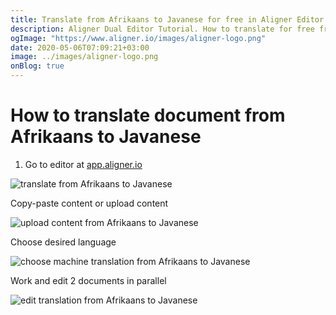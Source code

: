 ```yaml
---
title: Translate from Afrikaans to Javanese for free in Aligner Editor
description: Aligner Dual Editor Tutorial. How to translate for free from Afrikaans to Javanese. Aligner is multilingual document management platform. 
ogImage: "https://www.aligner.io/images/aligner-logo.png"
date: 2020-05-06T07:09:21+03:00
image: ../images/aligner-logo.png
onBlog: true
---
```


# How to translate document from Afrikaans to Javanese

1. Go to editor at [app.aligner.io](https://app.aligner.io "Aligner App web page")

![translate from Afrikaans to Javanese](../aligner-blank-editor.png "translate from Afrikaans to Javanese")

Copy-paste content or upload content

![upload content from Afrikaans to Javanese](../aligner-uploaded-document.png "upload content from Afrikaans to Javanese")

Choose desired language

![choose machine translation from Afrikaans to Javanese](../aligner-language-dropdown.png "choose machine translation from Afrikaans to Javanese")

Work and edit 2 documents in parallel

![edit translation from Afrikaans to Javanese](../aligner-double-sitded-editor.png "edit translation from Afrikaans to Javanese")

